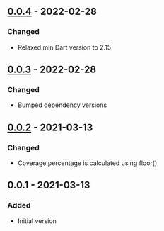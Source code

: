 ## [0.0.4] - 2022-02-28
### Changed
- Relaxed min Dart version to 2.15

## [0.0.3] - 2022-02-28
### Changed
- Bumped dependency versions

## [0.0.2] - 2021-03-13
### Changed
- Coverage percentage is calculated using floor()

## 0.0.1 - 2021-03-13
### Added
- Initial version

[0.0.4]: https://github.com/f3ath/check-coverage/compare/0.0.3...0.0.4
[0.0.3]: https://github.com/f3ath/check-coverage/compare/0.0.2...0.0.3
[0.0.2]: https://github.com/f3ath/check-coverage/compare/0.0.1...0.0.2